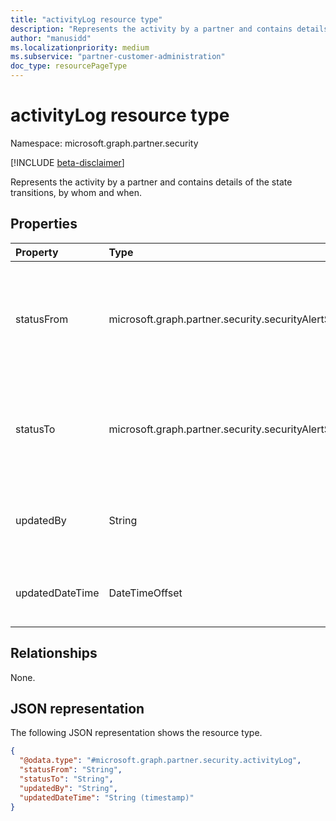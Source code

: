 ```yaml
---
title: "activityLog resource type"
description: "Represents the activity by a partner and contains details of the state transitions, by whom and when."
author: "manusidd"
ms.localizationpriority: medium
ms.subservice: "partner-customer-administration"
doc_type: resourcePageType
---
```


# activityLog resource type

Namespace: microsoft.graph.partner.security

[!INCLUDE [beta-disclaimer](../../includes/beta-disclaimer.md)]

Represents the activity by a partner and contains details of the state transitions, by whom and when.

## Properties
|Property|Type|Description|
|:---|:---|:---|
|statusFrom|microsoft.graph.partner.security.securityAlertStatus|The status of the alert before the status update activity by partner. The possible values are: `active`, `resolved`, `investigating`, `unknownFutureValue`.|
|statusTo|microsoft.graph.partner.security.securityAlertStatus|The status of the alert after the status update activity by partner. The possible values are: `active`, `resolved`, `investigating`, `unknownFutureValue`.|
|updatedBy|String|The upn of the partner user who did the status update activity. This attribute is set by the system.|
|updatedDateTime|DateTimeOffset|The date and time for the status update activity. This attribute is set by the system.|

## Relationships
None.

## JSON representation
The following JSON representation shows the resource type.
<!-- {
  "blockType": "resource",
  "@odata.type": "microsoft.graph.partner.security.activityLog"
}
-->
``` json
{
  "@odata.type": "#microsoft.graph.partner.security.activityLog",
  "statusFrom": "String",
  "statusTo": "String",
  "updatedBy": "String",
  "updatedDateTime": "String (timestamp)"
}
```


